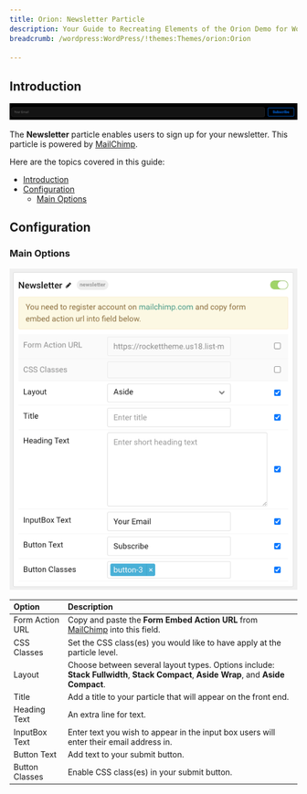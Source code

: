 ```yaml
---
title: Orion: Newsletter Particle
description: Your Guide to Recreating Elements of the Orion Demo for WordPress
breadcrumb: /wordpress:WordPress/!themes:Themes/orion:Orion

---
```


## Introduction

![](assets/particle_newsletter1.png)

The **Newsletter** particle enables users to sign up for your newsletter. This particle is powered by [MailChimp](http://mailchimp.com/).

Here are the topics covered in this guide:

- [Introduction](#introduction)
- [Configuration](#configuration)
  - [Main Options](#main-options)

## Configuration

### Main Options

![](assets/particle_newsletter2.png)

| Option          | Description                                                                                                                          |
| :-------------- | :----------------------------------------------------------------------------------------------------------------------------------- |
| Form Action URL | Copy and paste the **Form Embed Action URL** from [MailChimp](http://mailchimp.com/) into this field.                                |
| CSS Classes     | Set the CSS class(es) you would like to have apply at the particle level.                                                            |
| Layout          | Choose between several layout types. Options include: **Stack Fullwidth**, **Stack Compact**, **Aside Wrap**, and **Aside Compact**. |
| Title           | Add a title to your particle that will appear on the front end.                                                                      |
| Heading Text    | An extra line for text.                                                                                                              |
| InputBox Text   | Enter text you wish to appear in the input box users will enter their email address in.                                              |
| Button Text     | Add text to your submit button.                                                                                                      |
| Button Classes  | Enable CSS class(es) in your submit button.                                                                                          |
